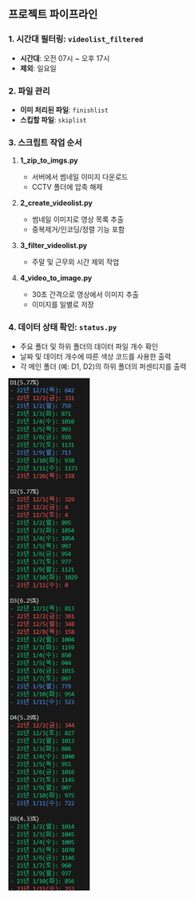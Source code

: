 ## 프로젝트 파이프라인

### 1. 시간대 필터링: `videolist_filtered`
- **시간대**: 오전 07시 ~ 오후 17시
- **제외**: 일요일

### 2. 파일 관리
- **이미 처리된 파일**: `finishlist`
- **스킵할 파일**: `skiplist`

### 3. 스크립트 작업 순서

1. **1_zip_to_imgs.py**
   - 서버에서 썸네일 이미지 다운로드
   - CCTV 폴더에 압축 해제

2. **2_create_videolist.py**
   - 썸네일 이미지로 영상 목록 추출
   - 중복제거/인코딩/정렬 기능 포함

3. **3_filter_videolist.py**
   - 주말 및 근무외 시간 제외 작업

4. **4_video_to_image.py**
   - 30초 간격으로 영상에서 이미지 추출
   - 이미지를 일별로 저장

### 4. 데이터 상태 확인: `status.py`
- 주요 폴더 및 하위 폴더의 데이터 파일 개수 확인
- 날짜 및 데이터 개수에 따른 색상 코드를 사용한 출력
- 각 메인 폴더 (예: D1, D2)의 하위 폴더의 퍼센티지를 출력


![Example Result](./images/status.png)
